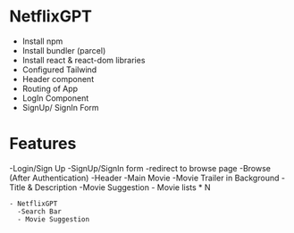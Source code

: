 # NetflixGPT
  - Install npm
  - Install bundler (parcel)
  - Install react & react-dom libraries
  - Configured Tailwind
  - Header component
  - Routing of App
  - LogIn Component
  - SignUp/ SignIn Form
  

# Features
  -Login/Sign Up
    -SignUp/SignIn form
    -redirect to browse page
  -Browse (After Authentication)
    -Header
    -Main Movie
     -Movie Trailer in Background
     -Title & Description
     -Movie Suggestion
        - Movie lists * N

    - NetflixGPT 
      -Search Bar
      - Movie Suggestion